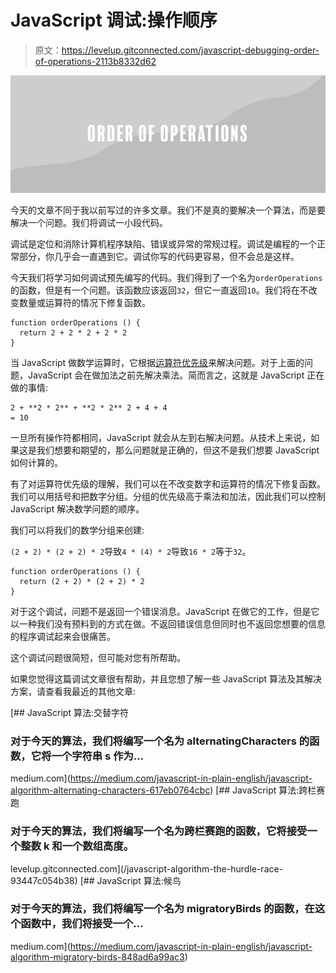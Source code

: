 # JavaScript 调试:操作顺序

> 原文：<https://levelup.gitconnected.com/javascript-debugging-order-of-operations-2113b8332d62>

![](img/e76ec65edd53ef384f2efabfeb70a192.png)

今天的文章不同于我以前写过的许多文章。我们不是真的要解决一个算法，而是要解决一个问题。我们将调试一小段代码。

调试是定位和消除计算机程序缺陷、错误或异常的常规过程。调试是编程的一个正常部分，你几乎会一直遇到它。调试你写的代码更容易，但不会总是这样。

今天我们将学习如何调试预先编写的代码。我们得到了一个名为`orderOperations`的函数，但是有一个问题。该函数应该返回`32`，但它一直返回`10`。我们将在不改变数量或运算符的情况下修复函数。

```
function orderOperations () {
  return 2 + 2 * 2 + 2 * 2
}
```

当 JavaScript 做数学运算时，它根据[运算符优先级](https://www.sitepoint.com/javascript-operators-conditionals-functions/#operatorprecedence)来解决问题。对于上面的问题，JavaScript 会在做加法之前先解决乘法。简而言之，这就是 JavaScript 正在做的事情:

```
2 + **2 * 2** + **2 * 2** 2 + 4 + 4
= 10
```

一旦所有操作符都相同，JavaScript 就会从左到右解决问题。从技术上来说，如果这是我们想要和期望的，那么问题就是正确的，但这不是我们想要 JavaScript 如何计算的。

有了对运算符优先级的理解，我们可以在不改变数字和运算符的情况下修复函数。我们可以用括号和把数字分组。分组的优先级高于乘法和加法，因此我们可以控制 JavaScript 解决数学问题的顺序。

我们可以将我们的数学分组来创建:

`(2 + 2) * (2 + 2) * 2`导致`4 * (4) * 2`导致`16 * 2`等于`32`。

```
function orderOperations () {
  return (2 + 2) * (2 + 2) * 2
}
```

对于这个调试，问题不是返回一个错误消息。JavaScript 在做它的工作，但是它以一种我们没有预料到的方式在做。不返回错误信息但同时也不返回您想要的信息的程序调试起来会很痛苦。

这个调试问题很简短，但可能对您有所帮助。

如果您觉得这篇调试文章很有帮助，并且您想了解一些 JavaScript 算法及其解决方案，请查看我最近的其他文章:

[](https://medium.com/javascript-in-plain-english/javascript-algorithm-alternating-characters-617eb0764cbc) [## JavaScript 算法:交替字符

### 对于今天的算法，我们将编写一个名为 alternatingCharacters 的函数，它将一个字符串 s 作为…

medium.com](https://medium.com/javascript-in-plain-english/javascript-algorithm-alternating-characters-617eb0764cbc) [](/javascript-algorithm-the-hurdle-race-93447c054b38) [## JavaScript 算法:跨栏赛跑

### 对于今天的算法，我们将编写一个名为跨栏赛跑的函数，它将接受一个整数 k 和一个数组高度。

levelup.gitconnected.com](/javascript-algorithm-the-hurdle-race-93447c054b38) [](https://medium.com/javascript-in-plain-english/javascript-algorithm-migratory-birds-848ad6a99ac3) [## JavaScript 算法:候鸟

### 对于今天的算法，我们将编写一个名为 migratoryBirds 的函数，在这个函数中，我们将接受一个…

medium.com](https://medium.com/javascript-in-plain-english/javascript-algorithm-migratory-birds-848ad6a99ac3)